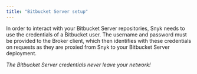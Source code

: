 ```yaml
---
title: "Bitbucket Server setup"
---
```


In order to interact with your Bitbucket Server repositories, Snyk needs to use the credentials of a Bitbucket user. The username and password must be provided to the Broker client, which then identifies with these credentials on requests as they are proxied from Snyk to your Bitbucket Server deployment.

*The Bitbucket Server credentials never leave your network!*
